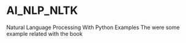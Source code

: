 # AI_NLP_NLTK
Natural Language Processing With Python Examples
The were some example related with the book
